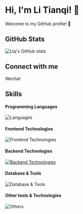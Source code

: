 # Hi, I'm Li Tianqi! 👋

Welcome to my GitHub profile! 🌟

## GitHub Stats
![Ltq's GitHub stats](https://github-readme-stats.vercel.app/api?username=Ltqq&show_icons=true&theme=cobalt)

## Connect with me
Wechat

## Skills

#### Programming Languages
![Languages](https://skillicons.dev/icons?i=go,java)

#### Frontend Technologies
![Frontend Technologies](https://skillicons.dev/icons?i=html,css,js)

#### Backend Technologies
[![Backend Technologies](https://skillicons.dev/icons?i=docker,linux,bash)](https://skillicons.dev)

#### Database & Tools
![Database & Tools](https://skillicons.dev/icons?i=mysql,redis,rabbitmq.nginx)

#### Other tools & Technologies
![Others](https://go-skill-icons.vercel.app/api/icons?i=git,github,markdown,gitlab,postman,idea,goland)




